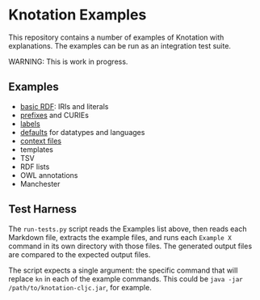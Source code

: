 # Knotation Examples

This repository contains a number of examples of Knotation with explanations. The examples can be run as an integration test suite.

WARNING: This is work in progress.


## Examples

- [basic RDF](basic-rdf.md): IRIs and literals
- [prefixes](prefixes.md) and CURIEs
- [labels](labels.md)
- [defaults](defaults.md) for datatypes and languages
- [context files](context-files.md)
- templates
- TSV
- RDF lists
- OWL annotations
- Manchester


## Test Harness

The `run-tests.py` script reads the Examples list above, then reads each Markdown file, extracts the example files, and runs each `Example X` command in its own directory with those files. The generated output files are compared to the expected output files.

The script expects a single argument: the specific command that will replace `kn` in each of the example commands. This could be `java -jar /path/to/knotation-cljc.jar`, for example.
